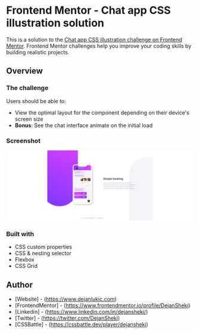 # Frontend Mentor - Chat app CSS illustration solution

This is a solution to the [Chat app CSS illustration challenge on Frontend Mentor](https://www.frontendmentor.io/challenges/chat-app-css-illustration-O5auMkFqY). Frontend Mentor challenges help you improve your coding skills by building realistic projects.

## Overview

### The challenge

Users should be able to:

- View the optimal layout for the component depending on their device's screen size
- **Bonus**: See the chat interface animate on the initial load

### Screenshot

![](./images/screenshot.png)

### Built with

- CSS custom properties
- CSS & nesting selector
- Flexbox
- CSS Grid

## Author

- [Website] - (https://www.dejanlukic.com)
- [FrontendMentor] - (https://www.frontendmentor.io/profile/DejanSheki)
- [Linkedin] - (https://www.linkedin.com/in/dejansheki/)
- [Twitter] - (https://twitter.com/DejanSheki)
- [CSSBattle] - (https://cssbattle.dev/player/dejansheki)

